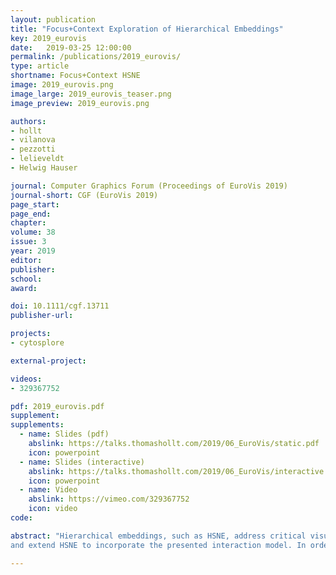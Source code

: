 ```yaml
---
layout: publication
title: "Focus+Context Exploration of Hierarchical Embeddings"
key: 2019_eurovis
date:   2019-03-25 12:00:00
permalink: /publications/2019_eurovis/
type: article
shortname: Focus+Context HSNE
image: 2019_eurovis.png
image_large: 2019_eurovis_teaser.png
image_preview: 2019_eurovis.png

authors:
- hollt
- vilanova
- pezzotti
- lelieveldt
- Helwig Hauser

journal: Computer Graphics Forum (Proceedings of EuroVis 2019)
journal-short: CGF (EuroVis 2019)
page_start:
page_end:
chapter:
volume: 38
issue: 3
year: 2019
editor:
publisher:
school:
award:

doi: 10.1111/cgf.13711
publisher-url:

projects:
- cytosplore

external-project:

videos:
- 329367752

pdf: 2019_eurovis.pdf
supplement:
supplements:
  - name: Slides (pdf)
    abslink: https://talks.thomashollt.com/2019/06_EuroVis/static.pdf
    icon: powerpoint
  - name: Slides (interactive)
    abslink: https://talks.thomashollt.com/2019/06_EuroVis/interactive
    icon: powerpoint
  - name: Video
    abslink: https://vimeo.com/329367752
    icon: video
code: 

abstract: "Hierarchical embeddings, such as HSNE, address critical visual and computational scalability issues of traditional techniques for dimensionality reduction. The improved scalability comes at the cost of the need for increased user interaction for exploration. In this paper, we provide a solution for the interactive visual Focus+Context exploration of such embeddings. We explain how to integrate embedding  parts from different levels of detail, corresponding to focus and context groups, in a joint visualization. We devise an according interaction model that relates typical semantic operations on a Focus+Context visualization with the according changes in the level-of-detail-hierarchy of the embedding, including also a mode for comparative Focus+Context exploration
and extend HSNE to incorporate the presented interaction model. In order to demonstrate the effectiveness of  our approach, we present a use case based on the visual exploration of multi-dimensional images."

---
```

